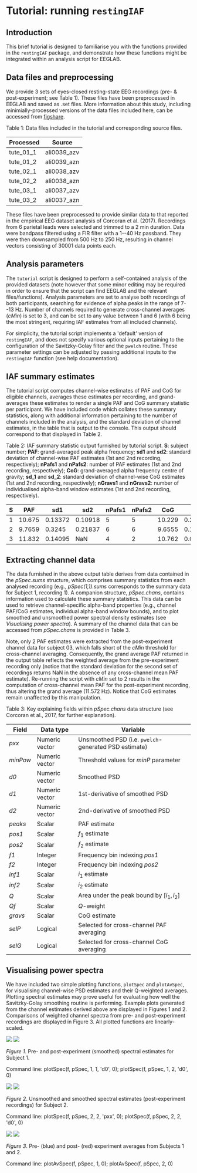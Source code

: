 # Tutorial: running `restingIAF`

## Introduction
This brief tutorial is designed to familiarise you with the functions provided in the `restingIAF` package, and demonstrate how these functions might be integrated within an analysis script for EEGLAB.

## Data files and preprocessing
We provide 3 sets of eyes-closed resting-state EEG recordings (pre- & post-experiment; see Table 1).
These files have been preprocessed in EEGLAB and saved as .set files.
More information about this study, including minimially-processed versions of the data files included here, can be accessed from [figshare](https://figshare.com/articles/Muspelheim_data/3412312).

Table 1: Data files included in the tutorial and corresponding source files.

| Processed | Source |
|---|---|
| tute_01_1 | ali0039_azv |
| tute_01_2 | ali0039_azn |
| tute_02_1 | ali0038_azv |
| tute_02_2 | ali0038_azn |
| tute_03_1 | ali0037_azv |
| tute_03_2 | ali0037_azn |

These files have been preprocessed to provide similar data to that reported in the empirical EEG dataset analysis of Corcoran et al. (2017).
Recordings from 6 parietal leads were selected and trimmed to a 2 min duration.
Data were bandpass filtered using a FIR filter with a 1--40 Hz passband.
They were then downsampled from 500 Hz to 250 Hz, resulting in channel vectors consisting of 30001 data points each.

## Analysis parameters
The `tutorial` script is designed to perform a self-contained analysis of the provided datasets (note however that some minor editing may be required in order to ensure that the script can find EEGLAB and the relevant files/functions).
Analysis parameters are set to analyse both recordings of both participants, searching for evidence of alpha peaks in the range of 7--13 Hz.
Number of channels required to generate cross-channel averages ($cMin$) is set to 3, and can be set to any value between 1 and 6 (with 6 being the most stringent, requiring IAF estimates from all included channels).

For simplicity, the tutorial script implements a 'default' version of `restingIAF`, and does not specify various optional inputs pertaining to the configuration of the Savitzky-Golay filter and the `pwelch` routine.
These parameter settings can be adjusted by passing additional inputs to the `restingIAF` function (see help documentation).

## IAF summary estimates
The tutorial script computes channel-wise estimates of PAF and CoG for eligible channels, averages these estimates per recording, and grand-averages these estimates to render a single PAF and CoG summary statistic per participant.
We have included code which collates these summary statistics, along with additional information pertaining to the number of channels included in the analysis, and the standard deviation of channel estimates, in the table that is output to the console.
This output should correspond to that displayed in Table 2.

Table 2: IAF summary statistic output furnished by tutorial script. **S**: subject number; **PAF**: grand-averaged peak alpha frequency; **sd1** and **sd2**: standard deviation of channel-wise PAF estimates (1st and 2nd recording, respectively); **nPafs1** and **nPafs2**: number of PAF estimates (1st and 2nd recording, respectively); **CoG**: grand-averaged alpha frequency centre of gravity; **sd_1** and **sd_2**: standard deviation of channel-wise CoG estimates (1st and 2nd recording, respectively); **nGravs1** and **nGravs2**: number of individualised alpha-band window estimates (1st and 2nd recording, respectively).

| S | PAF | sd1 | sd2 | nPafs1 | nPafs2 | CoG | sd_1 | sd_2 | nGravs1 | nGravs2 |
|---|---|---|---|---|---|---|---|---|---|---|
| 1 | 10.675 | 0.13372 | 0.10918 | 5 | 5 | 10.229 | 0.21824 | 0.16021 | 6 | 6 |
| 2 | 9.7659 | 0.3245 | 0.21837 | 6 | 6 | 9.6555 | 0.11511 | 0.12073 | 6 | 6 |
| 3 | 11.832 | 0.14095 | NaN | 4 | 2 | 10.762 | 0.044185 | 0.20114 | 6 | 4 |

## Extracting channel data
The data furnished in the above output table derives from data contained in the *pSpec.sums* structure, which comprises summary statistics from each analysed recording (e.g., *pSpec(1,1).sums* corresponds to the summary data for Subject 1, recording 1).
A companion structure, *pSpec.chans*, contains information used to calculate these summary statistics.
This data can be used to retrieve channel-specific alpha-band properties (e.g., channel PAF/CoG estimates, individual alpha-band window bounds), and to plot smoothed and unsmoothed power spectral density estimates (see *Visualising power spectra*).
A summary of the channel data that can be accessed from *pSpec.chans* is provided in Table 3.

Note, only 2 PAF estimates were extracted from the post-experiment channel data for subject 03, which falls short of the $cMin$ threshold for cross-channel averaging.
Consequently, the grand average PAF returned in the output table reflects the weighted average from the pre-experiment recording only (notice that the standard deviation for the second set of recordings returns NaN in the absence of any cross-channel mean PAF estimate).
Re-running the script with $cMin$ set to 2 results in the computation of cross-channel mean PAF for the post-experiment recording, thus altering the grand average (11.572 Hz).
Notice that CoG estimates remain unaffected by this manipulation.

Table 3: Key explaining fields within *pSpec.chans* data structure (see Corcoran et al., 2017, for further explanation).

| Field | Data type | Variable |
|---|---|---|
| *pxx* | Numeric vector | Unsmoothed PSD (i.e. `pwelch`-generated PSD estimate) |
| *minPow* | Numeric vector | Threshold values for *minP* parameter |
| *d0* | Numeric vector | Smoothed PSD |
| *d1* | Numeric vector | 1st-derivative of smoothed PSD |
| *d2* | Numeric vector | 2nd-derivative of smoothed PSD |
| *peaks* | Scalar | PAF estimate |
| *pos1* | Scalar | $f_1$ estimate |
| *pos2* | Scalar | $f_2$ estimate |
| *f1* | Integer | Frequency bin indexing *pos1* |
| *f2* | Integer | Frequency bin indexing *pos2* |
| *inf1* | Scalar | $i_1$ estimate |
| *inf2* | Scalar | $i_2$ estimate |
| *Q* | Scalar | Area under the peak bound by $[i_1,i_2]$ |
| *Qf* | Scalar | *Q*-weight |
| *gravs* | Scalar | CoG estimate |
| *selP* | Logical | Selected for cross-channel PAF averaging |
| *selG* | Logical | Selected for cross-channel CoG averaging |

## Visualising power spectra
We have included two simple plotting functions, `plotSpec` and `plotAvSpec`, for visualising channel-wise PSD estimates and their Q-weighted averages.
Plotting spectral estimates may prove useful for evaluating how well the Savitzky-Golay smoothing routine is performing.
Example plots generated from the channel estimates derived above are displayed in Figures 1 and 2.
Comparisons of weighted channel spectra from pre- and post-experiment recordings are displayed in Figure 3.
All plotted functions are linearly-scaled.

![](s1pre.png) ![](s1post.png)

*Figure 1*. Pre- and post-experiment (smoothed) spectral estimates for Subject 1.

Command line: plotSpec(f, pSpec, 1, 1, 'd0', 0); plotSpec(f, pSpec, 1, 2, 'd0', 0)

![](s2unsmoo.png) ![](s2smoo.png)

*Figure 2*. Unsmoothed and smoothed spectral estimates (post-experiment recordings) for Subject 2.

Command line: plotSpec(f, pSpec, 2, 2, 'pxx', 0); plotSpec(f, pSpec, 2, 2, 'd0', 0)

![](s1avs.png) ![](s2avs.png)

*Figure 3*. Pre- (blue) and post- (red) experiment averages from Subjects 1 and 2.

Command line: plotAvSpec(f, pSpec, 1, 0); plotAvSpec(f, pSpec, 2, 0)
